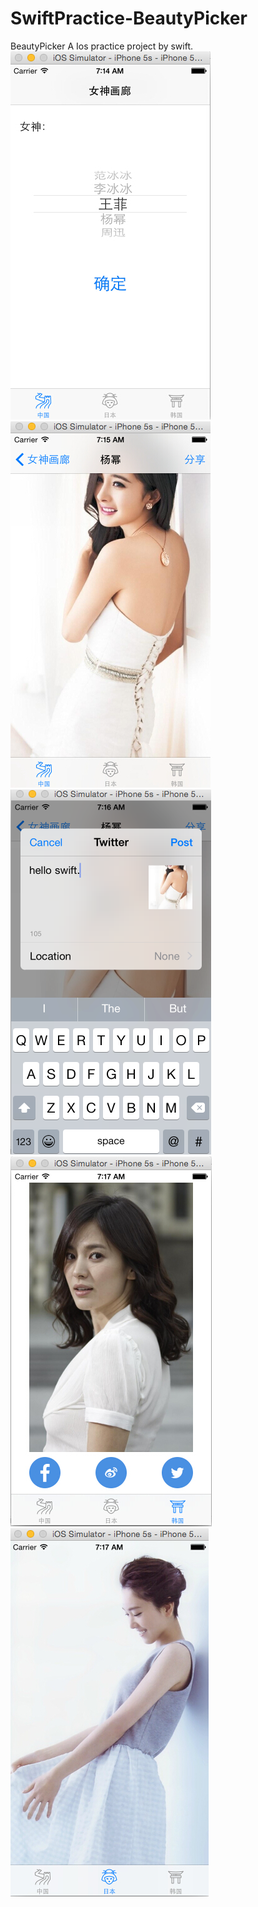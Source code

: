 # SwiftPractice-BeautyPicker
BeautyPicker
A Ios practice project by swift.
![Loading](https://github.com/WuAlan/SwiftPractice-BeautyPicker/blob/master/screenshots/1.jpg)
![Loading](https://github.com/WuAlan/SwiftPractice-BeautyPicker/blob/master/screenshots/2.jpg)
![Loading](https://github.com/WuAlan/SwiftPractice-BeautyPicker/blob/master/screenshots/3.png)
![Loading](https://github.com/WuAlan/SwiftPractice-BeautyPicker/blob/master/screenshots/4.jpg)
![Loading](https://github.com/WuAlan/SwiftPractice-BeautyPicker/blob/master/screenshots/5.jpg)
